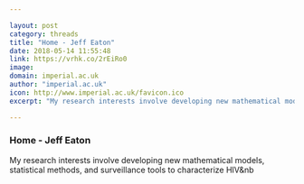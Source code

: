 ```yaml
---

layout: post
category: threads
title: "Home - Jeff Eaton"
date: 2018-05-14 11:55:48
link: https://vrhk.co/2rEiRo0
image: 
domain: imperial.ac.uk
author: "imperial.ac.uk"
icon: http://www.imperial.ac.uk/favicon.ico
excerpt: "My research interests involve developing new mathematical models, statistical methods, and surveillance tools to characterize HIV&amp;nb"

---
```


### Home - Jeff Eaton

My research interests involve developing new mathematical models, statistical methods, and surveillance tools to characterize HIV&amp;nb